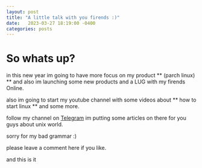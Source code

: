 ```yaml
---
layout: post
title: "A little talk with you firends :)"
date:   2023-03-27 18:19:00 -0400
categories: posts
---
```


# So whats up?

in this new year im going to have more focus on my product ** (parch linux) ** and also im launching some new products and a LUG with my firends Online.

also im going to start my youtube channel with some videos about ** how to start linux ** and some more.

follow my channel on [Telegram](https://t.me/sbstuff) im putting some articles on there for you guys about unix world.

sorry for my bad grammar :)

please leave a comment here if you like.

and this is it 

 




